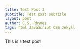 ```yaml
---
title: Test Post 3
subtitle: Test post subtitle
layout: post
author: C.S. Rhymes
tags: html JavaScript CSS Jekyll
---
```


This is a test post!

